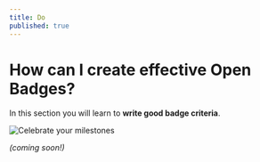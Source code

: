 ```yaml
---
title: Do
published: true
---
```


# How can I create effective Open Badges?

In this section you will learn to **write good badge criteria**.

<img src="{{ site.baseurl }}/img/visual-thinkery/celebrate-milestones.png" alt="Celebrate your milestones">


*(coming soon!)*

